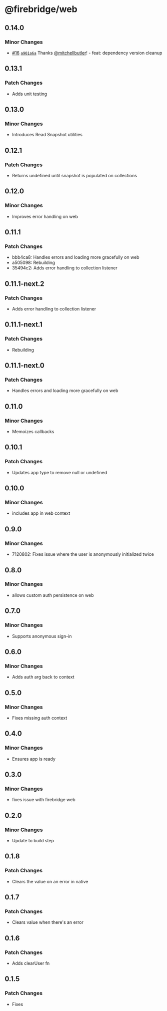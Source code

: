 # @firebridge/web

## 0.14.0

### Minor Changes

- [#16](https://github.com/firebridgekit/Firebridge/pull/16) [`a901a6a`](https://github.com/firebridgekit/Firebridge/commit/a901a6aad327b360788e96362edd1020d0abfffc) Thanks [@mitchellbutler](https://github.com/mitchellbutler)! - feat: dependency version cleanup

## 0.13.1

### Patch Changes

- Adds unit testing

## 0.13.0

### Minor Changes

- Introduces Read Snapshot utilities

## 0.12.1

### Patch Changes

- Returns undefined until snapshot is populated on collections

## 0.12.0

### Minor Changes

- Improves error handling on web

## 0.11.1

### Patch Changes

- bbb4ca8: Handles errors and loading more gracefully on web
- a505098: Rebuilding
- 35494c2: Adds error handling to collection listener

## 0.11.1-next.2

### Patch Changes

- Adds error handling to collection listener

## 0.11.1-next.1

### Patch Changes

- Rebuilding

## 0.11.1-next.0

### Patch Changes

- Handles errors and loading more gracefully on web

## 0.11.0

### Minor Changes

- Memoizes callbacks

## 0.10.1

### Patch Changes

- Updates app type to remove null or undefined

## 0.10.0

### Minor Changes

- includes app in web context

## 0.9.0

### Minor Changes

- 7120802: Fixes issue where the user is anonymously initialized twice

## 0.8.0

### Minor Changes

- allows custom auth persistence on web

## 0.7.0

### Minor Changes

- Supports anonymous sign-in

## 0.6.0

### Minor Changes

- Adds auth arg back to context

## 0.5.0

### Minor Changes

- Fixes missing auth context

## 0.4.0

### Minor Changes

- Ensures app is ready

## 0.3.0

### Minor Changes

- fixes issue with firebridge web

## 0.2.0

### Minor Changes

- Update to build step

## 0.1.8

### Patch Changes

- Clears the value on an error in native

## 0.1.7

### Patch Changes

- Clears value when there's an error

## 0.1.6

### Patch Changes

- Adds clearUser fn

## 0.1.5

### Patch Changes

- Fixes
